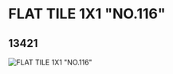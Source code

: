 # FLAT TILE 1X1 "NO.116"
## 13421
![FLAT TILE 1X1 "NO.116"](https://lc-www-live-s.legocdn.com/media/bricks/5/2/6029793.jpg)